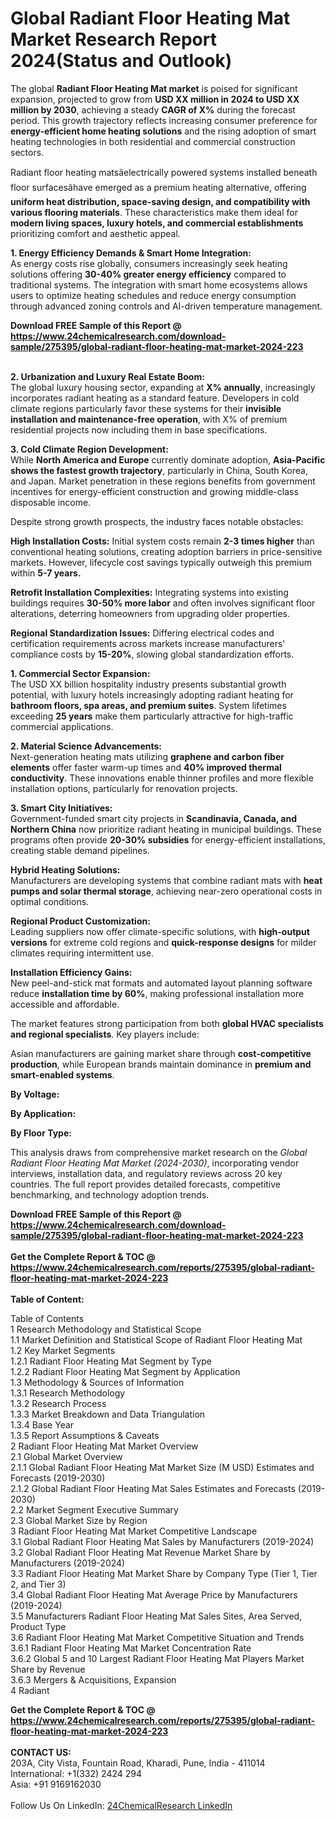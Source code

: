<h1>Global Radiant Floor Heating Mat Market Research Report 2024(Status and Outlook)</h1><p>The global <strong>Radiant Floor Heating Mat market</strong> is poised for significant expansion, projected to grow from <strong>USD XX million in 2024 to USD XX million by 2030</strong>, achieving a steady <strong>CAGR of X%</strong> during the forecast period. This growth trajectory reflects increasing consumer preference for <strong>energy-efficient home heating solutions</strong> and the rising adoption of smart heating technologies in both residential and commercial construction sectors.</p><p>Radiant floor heating matsâelectrically powered systems installed beneath floor surfacesâhave emerged as a premium heating alternative, offering <strong>uniform heat distribution, space-saving design, and compatibility with various flooring materials</strong>. These characteristics make them ideal for <strong>modern living spaces, luxury hotels, and commercial establishments</strong> prioritizing comfort and aesthetic appeal.</p><p><strong>1. Energy Efficiency Demands &amp; Smart Home Integration:</strong><br>
As energy costs rise globally, consumers increasingly seek heating solutions offering <strong>30-40% greater energy efficiency</strong> compared to traditional systems. The integration with smart home ecosystems allows users to optimize heating schedules and reduce energy consumption through advanced zoning controls and AI-driven temperature management.</p><div><b>Download FREE Sample of this Report @ 
            <a href="https://www.24chemicalresearch.com/download-sample/275395/global-radiant-floor-heating-mat-market-2024-223">
            https://www.24chemicalresearch.com/download-sample/275395/global-radiant-floor-heating-mat-market-2024-223</a></b></div><br><p><strong>2. Urbanization and Luxury Real Estate Boom:</strong><br>
The global luxury housing sector, expanding at <strong>X% annually</strong>, increasingly incorporates radiant heating as a standard feature. Developers in cold climate regions particularly favor these systems for their <strong>invisible installation and maintenance-free operation</strong>, with X% of premium residential projects now including them in base specifications.</p><p><strong>3. Cold Climate Region Development:</strong><br>
While <strong>North America and Europe</strong> currently dominate adoption, <strong>Asia-Pacific shows the fastest growth trajectory</strong>, particularly in China, South Korea, and Japan. Market penetration in these regions benefits from government incentives for energy-efficient construction and growing middle-class disposable income.</p><p>Despite strong growth prospects, the industry faces notable obstacles:</p><p><strong>High Installation Costs:</strong> Initial system costs remain <strong>2-3 times higher</strong> than conventional heating solutions, creating adoption barriers in price-sensitive markets. However, lifecycle cost savings typically outweigh this premium within <strong>5-7 years.</strong></p><p><strong>Retrofit Installation Complexities:</strong> Integrating systems into existing buildings requires <strong>30-50% more labor</strong> and often involves significant floor alterations, deterring homeowners from upgrading older properties.</p><p><strong>Regional Standardization Issues:</strong> Differing electrical codes and certification requirements across markets increase manufacturers' compliance costs by <strong>15-20%</strong>, slowing global standardization efforts.</p><p><strong>1. Commercial Sector Expansion:</strong><br>
The USD XX billion hospitality industry presents substantial growth potential, with luxury hotels increasingly adopting radiant heating for <strong>bathroom floors, spa areas, and premium suites</strong>. System lifetimes exceeding <strong>25 years</strong> make them particularly attractive for high-traffic commercial applications.</p><p><strong>2. Material Science Advancements:</strong><br>
Next-generation heating mats utilizing <strong>graphene and carbon fiber elements</strong> offer faster warm-up times and <strong>40% improved thermal conductivity</strong>. These innovations enable thinner profiles and more flexible installation options, particularly for renovation projects.</p><p><strong>3. Smart City Initiatives:</strong><br>
Government-funded smart city projects in <strong>Scandinavia, Canada, and Northern China</strong> now prioritize radiant heating in municipal buildings. These programs often provide <strong>20-30% subsidies</strong> for energy-efficient installations, creating stable demand pipelines.</p><p><strong>Hybrid Heating Solutions:</strong><br>
    Manufacturers are developing systems that combine radiant mats with <strong>heat pumps and solar thermal storage</strong>, achieving near-zero operational costs in optimal conditions.</p><p><strong>Regional Product Customization:</strong><br>
    Leading suppliers now offer climate-specific solutions, with <strong>high-output versions</strong> for extreme cold regions and <strong>quick-response designs</strong> for milder climates requiring intermittent use.</p><p><strong>Installation Efficiency Gains:</strong><br>
    New peel-and-stick mat formats and automated layout planning software reduce <strong>installation time by 60%</strong>, making professional installation more accessible and affordable.</p><p>The market features strong participation from both <strong>global HVAC specialists and regional specialists</strong>. Key players include:</p><p>Asian manufacturers are gaining market share through <strong>cost-competitive production</strong>, while European brands maintain dominance in <strong>premium and smart-enabled systems</strong>.</p><p><strong>By Voltage:</strong></p><p><strong>By Application:</strong></p><p><strong>By Floor Type:</strong></p><p>This analysis draws from comprehensive market research on the <em>Global Radiant Floor Heating Mat Market (2024-2030)</em>, incorporating vendor interviews, installation data, and regulatory reviews across 20 key countries. The full report provides detailed forecasts, competitive benchmarking, and technology adoption trends.</p><div><b>Download FREE Sample of this Report @ 
            <a href="https://www.24chemicalresearch.com/download-sample/275395/global-radiant-floor-heating-mat-market-2024-223">
            https://www.24chemicalresearch.com/download-sample/275395/global-radiant-floor-heating-mat-market-2024-223</a></b></div><br><div><b>Get the Complete Report & TOC @ 
            <a href="https://www.24chemicalresearch.com/reports/275395/global-radiant-floor-heating-mat-market-2024-223">
            https://www.24chemicalresearch.com/reports/275395/global-radiant-floor-heating-mat-market-2024-223</a></b></div><br>
            <b>Table of Content:</b><p>Table of Contents<br />
1 Research Methodology and Statistical Scope<br />
1.1 Market Definition and Statistical Scope of Radiant Floor Heating Mat<br />
1.2 Key Market Segments<br />
1.2.1 Radiant Floor Heating Mat Segment by Type<br />
1.2.2 Radiant Floor Heating Mat Segment by Application<br />
1.3 Methodology & Sources of Information<br />
1.3.1 Research Methodology<br />
1.3.2 Research Process<br />
1.3.3 Market Breakdown and Data Triangulation<br />
1.3.4 Base Year<br />
1.3.5 Report Assumptions & Caveats<br />
2 Radiant Floor Heating Mat Market Overview<br />
2.1 Global Market Overview<br />
2.1.1 Global Radiant Floor Heating Mat Market Size (M USD) Estimates and Forecasts (2019-2030)<br />
2.1.2 Global Radiant Floor Heating Mat Sales Estimates and Forecasts (2019-2030)<br />
2.2 Market Segment Executive Summary<br />
2.3 Global Market Size by Region<br />
3 Radiant Floor Heating Mat Market Competitive Landscape<br />
3.1 Global Radiant Floor Heating Mat Sales by Manufacturers (2019-2024)<br />
3.2 Global Radiant Floor Heating Mat Revenue Market Share by Manufacturers (2019-2024)<br />
3.3 Radiant Floor Heating Mat Market Share by Company Type (Tier 1, Tier 2, and Tier 3)<br />
3.4 Global Radiant Floor Heating Mat Average Price by Manufacturers (2019-2024)<br />
3.5 Manufacturers Radiant Floor Heating Mat Sales Sites, Area Served, Product Type<br />
3.6 Radiant Floor Heating Mat Market Competitive Situation and Trends<br />
3.6.1 Radiant Floor Heating Mat Market Concentration Rate<br />
3.6.2 Global 5 and 10 Largest Radiant Floor Heating Mat Players Market Share by Revenue<br />
3.6.3 Mergers & Acquisitions, Expansion<br />
4 Radiant</p><div><b>Get the Complete Report & TOC @ 
            <a href="https://www.24chemicalresearch.com/reports/275395/global-radiant-floor-heating-mat-market-2024-223">
            https://www.24chemicalresearch.com/reports/275395/global-radiant-floor-heating-mat-market-2024-223</a></b></div><br><b>CONTACT US:</b><br>
            203A, City Vista, Fountain Road, Kharadi, Pune, India - 411014<br>
            International: +1(332) 2424 294<br>
            Asia: +91 9169162030 <br><br>
            Follow Us On LinkedIn: <a href="https://www.linkedin.com/company/24chemicalresearch/">24ChemicalResearch LinkedIn</a>